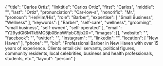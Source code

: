 {
  "title": "Carlos Ortiz",
  "linktitle": "Carlos Ortiz",
  "first": "Carlos",
  "middle": "",
  "last": "Ortiz",
  "pronunciation": "Car-low-s",
  "honorific": "Mr.",
  "pronoun": "He/Him/His",
  "role": "Barber",
  "expertise": [
    "Small Business",
    "Wellness"
  ],
  "keywords": [
    "Barber",
    "self-care",
    "wellness",
    "grooming",
    "small business",
    "self-owned",
    "self-operated"
  ],
  "email": "Y29ydGl6MTk5MC5jb0BnbWFpbC5jb20=",
  "images": [],
  "website": "",
  "facebook": "",
  "twitter": "",
  "instagram": "",
  "linkedin": "",
  "location": [
    "New Haven"
  ],
  "phone": "",
  "bio": "Professional Barber in New Haven with over 15 years of experience. Clients entail civil servants, political figures, community residents, local celebrities, business and health professionals, students, etc.",
  "layout": "person"
}
